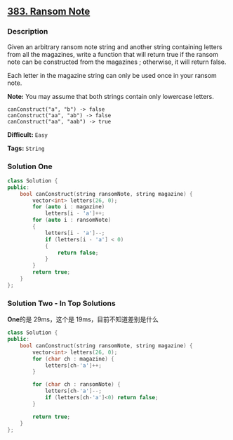## [383. Ransom Note](https://leetcode.com/problems/ransom-note/tabs/description/)

### Description

Given an arbitrary ransom note string and another string containing letters from all the magazines, write a function that will return true if the ransom note can be constructed from the magazines ; otherwise, it will return false.

Each letter in the magazine string can only be used once in your ransom note.

**Note:**
You may assume that both strings contain only lowercase letters.

```
canConstruct("a", "b") -> false
canConstruct("aa", "ab") -> false
canConstruct("aa", "aab") -> true
```

**Difficult:** `Easy`

**Tags:** `String`

### Solution One

```c++
class Solution {
public:
    bool canConstruct(string ransomNote, string magazine) {
        vector<int> letters(26, 0);
        for (auto i : magazine)
            letters[i - 'a']++;
        for (auto i : ransomNote)
        {
            letters[i - 'a']--;
            if (letters[i - 'a'] < 0)
            {
                return false;
            }
        }
        return true;
    }
};
```

### Solution Two - In Top Solutions

**One**的是 29ms，这个是 19ms，目前不知道差别是什么

```c++
class Solution {
public:
    bool canConstruct(string ransomNote, string magazine) {
        vector<int> letters(26, 0);
        for (char ch : magazine) {
            letters[ch-'a']++;
        }

        for (char ch : ransomNote) {
            letters[ch-'a']--;
            if (letters[ch-'a']<0) return false;
        }

        return true;
    }
};
```
